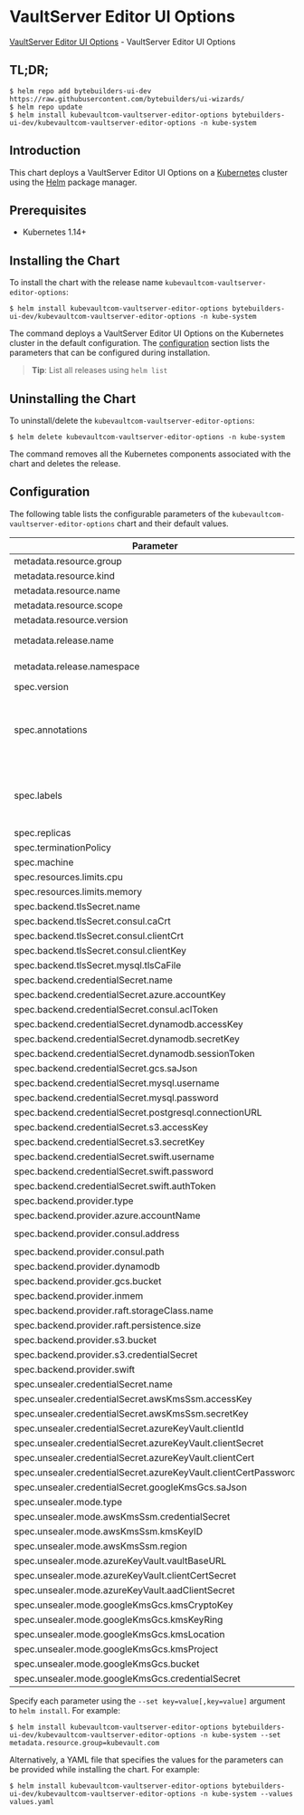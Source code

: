 # VaultServer Editor UI Options

[VaultServer Editor UI Options](https://byte.builders) - VaultServer Editor UI Options

## TL;DR;

```console
$ helm repo add bytebuilders-ui-dev https://raw.githubusercontent.com/bytebuilders/ui-wizards/
$ helm repo update
$ helm install kubevaultcom-vaultserver-editor-options bytebuilders-ui-dev/kubevaultcom-vaultserver-editor-options -n kube-system
```

## Introduction

This chart deploys a VaultServer Editor UI Options on a [Kubernetes](http://kubernetes.io) cluster using the [Helm](https://helm.sh) package manager.

## Prerequisites

- Kubernetes 1.14+

## Installing the Chart

To install the chart with the release name `kubevaultcom-vaultserver-editor-options`:

```console
$ helm install kubevaultcom-vaultserver-editor-options bytebuilders-ui-dev/kubevaultcom-vaultserver-editor-options -n kube-system
```

The command deploys a VaultServer Editor UI Options on the Kubernetes cluster in the default configuration. The [configuration](#configuration) section lists the parameters that can be configured during installation.

> **Tip**: List all releases using `helm list`

## Uninstalling the Chart

To uninstall/delete the `kubevaultcom-vaultserver-editor-options`:

```console
$ helm delete kubevaultcom-vaultserver-editor-options -n kube-system
```

The command removes all the Kubernetes components associated with the chart and deletes the release.

## Configuration

The following table lists the configurable parameters of the `kubevaultcom-vaultserver-editor-options` chart and their default values.

|                            Parameter                            |                    Description                     |                  Default                  |
|-----------------------------------------------------------------|----------------------------------------------------|-------------------------------------------|
| metadata.resource.group                                         |                                                    | `kubevault.com`                           |
| metadata.resource.kind                                          |                                                    | `VaultServer`                             |
| metadata.resource.name                                          |                                                    | `vaultservers`                            |
| metadata.resource.scope                                         |                                                    | `Namespaced`                              |
| metadata.resource.version                                       |                                                    | `v1alpha2`                                |
| metadata.release.name                                           | Release name                                       | `""`                                      |
| metadata.release.namespace                                      | Release namespace                                  | `""`                                      |
| spec.version                                                    | List options                                       | `1.8.2`                                   |
| spec.annotations                                                | Annotations to add to the database custom resource | `{}`                                      |
| spec.labels                                                     | Labels to add to all the template objects          | `{}`                                      |
| spec.replicas                                                   |                                                    | `3`                                       |
| spec.terminationPolicy                                          |                                                    | `WipeOut`                                 |
| spec.machine                                                    |                                                    | `""`                                      |
| spec.resources.limits.cpu                                       |                                                    | `".5"`                                    |
| spec.resources.limits.memory                                    |                                                    | `1024Mi`                                  |
| spec.backend.tlsSecret.name                                     |                                                    | `""`                                      |
| spec.backend.tlsSecret.consul.caCrt                             |                                                    | `<ca-cert>`                               |
| spec.backend.tlsSecret.consul.clientCrt                         |                                                    | `<client-cert>`                           |
| spec.backend.tlsSecret.consul.clientKey                         |                                                    | `<client-key>`                            |
| spec.backend.tlsSecret.mysql.tlsCaFile                          |                                                    | `<tls-ca-file>`                           |
| spec.backend.credentialSecret.name                              |                                                    | `""`                                      |
| spec.backend.credentialSecret.azure.accountKey                  |                                                    | `<account_key>`                           |
| spec.backend.credentialSecret.consul.aclToken                   |                                                    | `<acl-token>`                             |
| spec.backend.credentialSecret.dynamodb.accessKey                |                                                    | `<access_key>`                            |
| spec.backend.credentialSecret.dynamodb.secretKey                |                                                    | `<secret_key>`                            |
| spec.backend.credentialSecret.dynamodb.sessionToken             |                                                    | `<session-token>`                         |
| spec.backend.credentialSecret.gcs.saJson                        |                                                    | `<gcs-sa.json>`                           |
| spec.backend.credentialSecret.mysql.username                    |                                                    | `<username>`                              |
| spec.backend.credentialSecret.mysql.password                    |                                                    | `<password>`                              |
| spec.backend.credentialSecret.postgresql.connectionURL          |                                                    | `<connection_url>`                        |
| spec.backend.credentialSecret.s3.accessKey                      |                                                    | `<access_key>`                            |
| spec.backend.credentialSecret.s3.secretKey                      |                                                    | `<secret_key>`                            |
| spec.backend.credentialSecret.swift.username                    |                                                    | `<username>`                              |
| spec.backend.credentialSecret.swift.password                    |                                                    | `<password>`                              |
| spec.backend.credentialSecret.swift.authToken                   |                                                    | `<auth-token>`                            |
| spec.backend.provider.type                                      |                                                    | `""`                                      |
| spec.backend.provider.azure.accountName                         |                                                    | `<account-name>`                          |
| spec.backend.provider.consul.address                            |                                                    | `"http://consul-server.default.svc:8500"` |
| spec.backend.provider.consul.path                               |                                                    | `"vault"`                                 |
| spec.backend.provider.dynamodb                                  |                                                    | `{}`                                      |
| spec.backend.provider.gcs.bucket                                |                                                    | `<bucket-name>`                           |
| spec.backend.provider.inmem                                     |                                                    | `{}`                                      |
| spec.backend.provider.raft.storageClass.name                    |                                                    | `standard`                                |
| spec.backend.provider.raft.persistence.size                     |                                                    | `10Gi`                                    |
| spec.backend.provider.s3.bucket                                 |                                                    | `<bucket-name>`                           |
| spec.backend.provider.s3.credentialSecret                       |                                                    | `vault-backend-creds`                     |
| spec.backend.provider.swift                                     |                                                    | `{}`                                      |
| spec.unsealer.credentialSecret.name                             |                                                    | `""`                                      |
| spec.unsealer.credentialSecret.awsKmsSsm.accessKey              |                                                    | `<access_key>`                            |
| spec.unsealer.credentialSecret.awsKmsSsm.secretKey              |                                                    | `<secret_key>`                            |
| spec.unsealer.credentialSecret.azureKeyVault.clientId           |                                                    | `<client-cert>`                           |
| spec.unsealer.credentialSecret.azureKeyVault.clientSecret       |                                                    | `<client-secret>`                         |
| spec.unsealer.credentialSecret.azureKeyVault.clientCert         |                                                    | `<client-cert>`                           |
| spec.unsealer.credentialSecret.azureKeyVault.clientCertPassword |                                                    | `<client-cert-password>`                  |
| spec.unsealer.credentialSecret.googleKmsGcs.saJson              |                                                    | `""`                                      |
| spec.unsealer.mode.type                                         |                                                    | `kubernetesSecret`                        |
| spec.unsealer.mode.awsKmsSsm.credentialSecret                   |                                                    | `vault-unsealer-creds`                    |
| spec.unsealer.mode.awsKmsSsm.kmsKeyID                           |                                                    | `<kms-key-id>`                            |
| spec.unsealer.mode.awsKmsSsm.region                             |                                                    | `<region>`                                |
| spec.unsealer.mode.azureKeyVault.vaultBaseURL                   |                                                    | `<vault-base-url>`                        |
| spec.unsealer.mode.azureKeyVault.clientCertSecret               |                                                    | `vault-unsealer-creds`                    |
| spec.unsealer.mode.azureKeyVault.aadClientSecret                |                                                    | `vault-unsealer-creds`                    |
| spec.unsealer.mode.googleKmsGcs.kmsCryptoKey                    |                                                    | `<kms-key>`                               |
| spec.unsealer.mode.googleKmsGcs.kmsKeyRing                      |                                                    | `<kms-ring>`                              |
| spec.unsealer.mode.googleKmsGcs.kmsLocation                     |                                                    | `<kms-location>`                          |
| spec.unsealer.mode.googleKmsGcs.kmsProject                      |                                                    | `<project-name>`                          |
| spec.unsealer.mode.googleKmsGcs.bucket                          |                                                    | `<bucket-name>`                           |
| spec.unsealer.mode.googleKmsGcs.credentialSecret                |                                                    | `vault-unsealer-creds`                    |


Specify each parameter using the `--set key=value[,key=value]` argument to `helm install`. For example:

```console
$ helm install kubevaultcom-vaultserver-editor-options bytebuilders-ui-dev/kubevaultcom-vaultserver-editor-options -n kube-system --set metadata.resource.group=kubevault.com
```

Alternatively, a YAML file that specifies the values for the parameters can be provided while
installing the chart. For example:

```console
$ helm install kubevaultcom-vaultserver-editor-options bytebuilders-ui-dev/kubevaultcom-vaultserver-editor-options -n kube-system --values values.yaml
```
